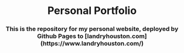 <h1 align='center'>Personal Portfolio</h1>
<h3 align='center'>This is the repository for my personal website, deployed by Github Pages to [landryhouston.com](https://www.landryhouston.com/) </h3>
